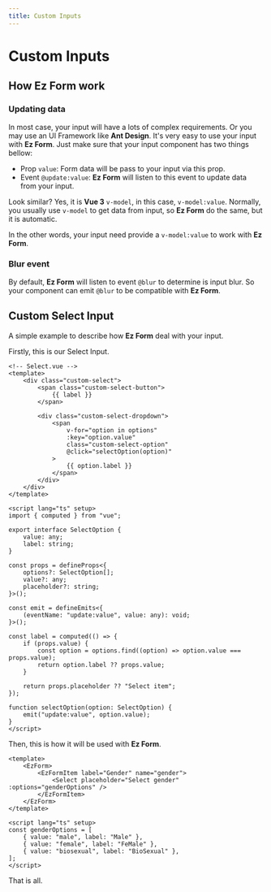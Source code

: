 ```yaml
---
title: Custom Inputs
---
```


# Custom Inputs

## How Ez Form work

### Updating data

In most case, your input will have a lots of complex requirements. Or you may use an UI Framework like **Ant Design**. It's very easy to use your input with **Ez Form**. Just make sure that your input component has two things bellow:

- Prop `value`: Form data will be pass to your input via this prop.
- Event `@update:value`: **Ez Form** will listen to this event to update data from your input.

Look similar? Yes, it is **Vue 3** `v-model`, in this case, `v-model:value`. Normally, you usually use `v-model` to get data from input, so **Ez Form** do the same, but it is automatic.

In the other words, your input need provide a `v-model:value` to work with **Ez Form**.

### Blur event

By default, **Ez Form** will listen to event `@blur` to determine is input blur. So your component can emit `@blur` to be compatible with **Ez Form**.

## Custom Select Input

A simple example to describe how **Ez Form** deal with your input.

Firstly, this is our Select Input.

```vue
<!-- Select.vue -->
<template>
	<div class="custom-select">
		<span class="custom-select-button">
			{{ label }}
		</span>

		<div class="custom-select-dropdown">
			<span
				v-for="option in options"
				:key="option.value"
				class="custom-select-option"
				@click="selectOption(option)"
			>
				{{ option.label }}
			</span>
		</div>
	</div>
</template>

<script lang="ts" setup>
import { computed } from "vue";

export interface SelectOption {
	value: any;
	label: string;
}

const props = defineProps<{
	options?: SelectOption[];
	value?: any;
	placeholder?: string;
}>();

const emit = defineEmits<{
	(eventName: "update:value", value: any): void;
}>();

const label = computed(() => {
	if (props.value) {
		const option = options.find((option) => option.value === props.value);
		return option.label ?? props.value;
	}

	return props.placeholder ?? "Select item";
});

function selectOption(option: SelectOption) {
	emit("update:value", option.value);
}
</script>
```

Then, this is how it will be used with **Ez Form**.

```vue
<template>
	<EzForm>
		<EzFormItem label="Gender" name="gender">
			<Select placeholder="Select gender" :options="genderOptions" />
		</EzFormItem>
	</EzForm>
</template>

<script lang="ts" setup>
const genderOptions = [
	{ value: "male", label: "Male" },
	{ value: "female", label: "FeMale" },
	{ value: "biosexual", label: "BioSexual" },
];
</script>
```

That is all.
